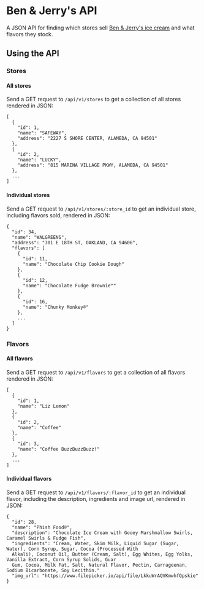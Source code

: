 Ben & Jerry's API
=================
A JSON API for finding which stores sell [Ben &amp; Jerry's ice cream](http://www.benjerry.com) and what flavors they stock.

## Using the API

### Stores

#### All stores

Send a GET request to ```/api/v1/stores``` to get a collection of all stores rendered in JSON:
```
[
  {
    "id": 1,
    "name": "SAFEWAY",
    "address": "2227 S SHORE CENTER, ALAMEDA, CA 94501"
  },
  {
    "id": 2,
    "name": "LUCKY",
    "address": "815 MARINA VILLAGE PKWY, ALAMEDA, CA 94501"
  },
  ...
]
```

#### Individual stores

Send a GET request to ```/api/v1/stores/:store_id``` to get an individual store, including flavors sold, rendered in JSON:
```
{
  "id": 34,
  "name": "WALGREENS",
  "address": "301 E 18TH ST, OAKLAND, CA 94606",
  "flavors": [
    {
      "id": 11,
      "name": "Chocolate Chip Cookie Dough"
    },
    {
      "id": 12,
      "name": "Chocolate Fudge Brownie™"
    },
    {
      "id": 16,
      "name": "Chunky Monkey®"
    },
    ...
  ]
}
```

### Flavors

#### All flavors

Send a GET request to ```/api/v1/flavors``` to get a collection of all flavors rendered in JSON:

```
[
  {
    "id": 1,
    "name": "Liz Lemon"
  },
  {
    "id": 2,
    "name": "Coffee"
  },
  {
    "id": 3,
    "name": "Coffee BuzzBuzzBuzz!"
  },
  ...
]
```

#### Individual flavors

Send a GET request to ```/api/v1/flavors/:flavor_id``` to get an individual flavor, including the description, ingredients and image url, rendered in JSON:

```
{
  "id": 28,
  "name": "Phish Food®",
  "description": "Chocolate Ice Cream with Gooey Marshmallow Swirls, Caramel Swirls & Fudge Fish",
  "ingredients": "Cream, Water, Skim Milk, Liquid Sugar (Sugar, Water), Corn Syrup, Sugar, Cocoa (Processed With
  Alkali), Coconut Oil, Butter (Cream, Salt), Egg Whites, Egg Yolks, Vanilla Extract, Corn Syrup Solids, Guar
  Gum, Cocoa, Milk Fat, Salt, Natural Flavor, Pectin, Carrageenan, Sodium Bicarbonate, Soy Lecithin."
  "img_url": "https://www.filepicker.io/api/file/LkkuWrAQVKmwhfQpskie"
}
```


